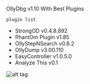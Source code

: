 OllyDbg v1.10 With Best Plugins

```plugin list```

- StrongOD v0.4.8.892
- PhantOm Plugin v1.85
- OllyStepNSearch v0.6.2
- OllyDump v3.00.110
- EasyController v1.0.5.0
- Analyze This v0.1

![alt tag](https://raw.githubusercontent.com/danh3707/OllyDbgV.10-plugins-and-Hlpfile/blob/master/ollydbgscreen.PNG)

